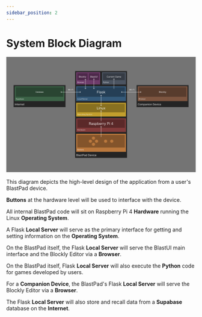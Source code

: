 ```yaml
---
sidebar_position: 2
---
```


# System Block Diagram
![System Block Diagram For Blast Pad](https://raw.githubusercontent.com/Capstone-Projects-2024-Spring/project-blastpad/assets/SystemBlockDiagram.svg)

This diagram depicts the high-level design of the application from a user's BlastPad device.

**Buttons** at the hardware level will be used to interface with the device.

All internal BlastPad code will sit on Raspberry Pi 4 **Hardware** running the Linux **Operating System**.

A Flask **Local Server** will serve as the primary interface for getting and setting information on the **Operating System**.

On the BlastPad itself, the Flask **Local Server** will serve the BlastUI main interface and the Blockly Editor via a **Browser**.

On the BlastPad itself, Flask **Local Server** will also execute the **Python** code for games developed by users.

For a **Companion Device**, the BlastPad's Flask **Local Server** will serve the Blockly Editor via a **Browser**.

The Flask **Local Server** will also store and recall data from a **Supabase** database on the **Internet**.
